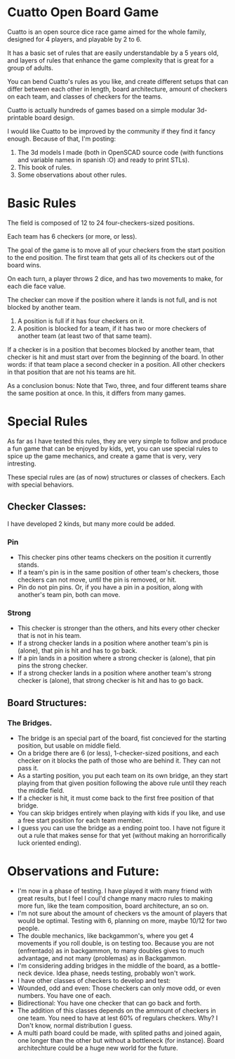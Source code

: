 # Cuatto Open Board Game
Cuatto is an open source dice race game aimed for the whole family, designed for 4 players, and playable by 2 to 6. 

It has a basic set of rules that are easily understandable by a 5 years old, and layers of rules that enhance the game complexity that is great for a group of adults.

You can bend Cuatto's rules as you like, and create different setups that can differ between each other in length, board architecture, amount of checkers on each team, and classes of checkers for the teams.

Cuatto is actually hundreds of games based on a simple modular 3d-printable board design.

I would like Cuatto to be improved by the community if they find it fancy enough. 
Because of that, I'm posting:
 1. The 3d models I made (both in OpenSCAD source code (with functions and variable names in spanish :O) and ready to print STLs). 
 2. This book of rules.
 3. Some observations about other rules.

# Basic Rules

The field is composed of 12 to 24 four-checkers-sized positions.

Each team has 6 checkers (or more, or less).

The goal of the game is to move all of your checkers from the start position to the end position. The first team that gets all of its checkers out of the board wins.

On each turn, a player throws 2 dice, and has two movements to make, for each die face value.

The checker can move if the position where it lands is not full, and is not blocked by another team.
 1. A position is full if it has four checkers on it.
 2. A position is blocked for a team, if it has two or more checkers of another team (at least two of that same team).

If a checker is in a position that becomes blocked by another team, that checker is hit and must start over from the beginning of the board. In other words: if that team place a second checker in a position. All other checkers in that position that are not his teams are hit.

As a conclusion bonus: Note that Two, three, and four different teams share the same position at once. In this, it differs from many games.

# Special Rules
As far as I have tested this rules, they are very simple to follow and produce a fun game that can be enjoyed by kids, yet, you can use special rules to spice up the game mechanics, and create a game that is very, very intresting.

These special rules are (as of now) structures or classes of checkers. Each with special behaviors.

## Checker Classes:

I have developed 2 kinds, but many more could be added.

### Pin
- This checker pins other teams checkers on the position it currently stands. 
- If a team's pin is in the same position of other team's checkers, those checkers can not move, until the pin is removed, or hit. 
- Pin do not pin pins. Or, if you have a pin in a position, along with another's team pin, both can move.
### Strong
- This checker is stronger than the others, and hits every other checker that is not in his team.
- If a strong checker lands in a position where another team's pin is (alone), that pin is hit and has to go back.
- If a pin lands in a position where a strong checker is (alone), that pin pins the strong checker.
- If a strong checker lands in a position where another team's strong checker is (alone), that strong checker is hit and has to go back.


## Board Structures:

### The Bridges. 
- The bridge is an special part of the board, fist concieved for the starting position, but usable on middle field. 
- On a bridge there are 6 (or less), 1-checker-sized positions, and each checker on it blocks the path of those who are behind it. They can not pass it.
- As a starting position, you put each team on its own bridge, an they start playing from that given position following the above rule until they reach the middle field.
- If a checker is hit, it must come back to the first free position of that bridge.
- You can skip bridges entirely when playing with kids if you like, and use a free start position for each team member.
- I guess you can use the bridge as a ending point too. I have not figure it out a rule that makes sense for that yet (without making an horrorifically luck oriented ending).

# Observations and Future:
- I'm now in a phase of testing. I have played it with many friend with great results, but I feel I coul'd change many macro rules to making more fun, like the team composition, board architecture, an so on.
- I'm not sure about the amount of checkers vs the amount of players that would be optimal. Testing with 6, planning on more, maybe 10/12 for two people.
- The double mechanics, like backgammon's, where you get 4 movements if you roll double, is on testing too. Because you are not (enfrentado) as in backgammon, to many doubles gives to much advantage, and not many (problemas) as in Backgammon.
- I'm considering adding bridges in the middle of the board, as a bottle-neck device. Idea phase, needs testing, probably won't work.
- I have other classes of checkers to develop and test:
 - Wounded, odd and even: Those checkers can only move odd, or even numbers. You have one of each. 
  - Bidirectional: You have one checker that can go back and forth.
  - The addition of this classes depends on the ammount of checkers in one team. You need to have at lest 60% of regulars checkers. Why? I Don't know, normal distribution I guess.
  - A multi path board could be made, with splited paths and joined again, one longer than the other but without a bottleneck (for instance). Board architechture could be a huge new world for the future.


